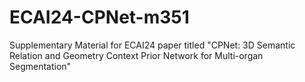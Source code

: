 # ECAI24-CPNet-m351
Supplementary Material for ECAI24 paper titled "CPNet: 3D Semantic Relation and Geometry Context Prior Network for Multi-organ Segmentation"
